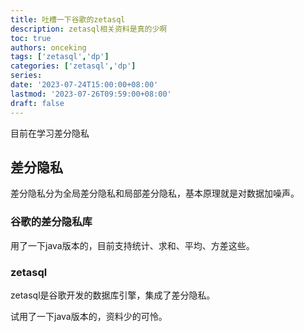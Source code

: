 ```yaml
---
title: 吐槽一下谷歌的zetasql
description: zetasql相关资料是真的少啊
toc: true
authors: onceking
tags: ['zetasql','dp']
categories: ['zetasql','dp']
series:
date: '2023-07-24T15:00:00+08:00'
lastmod: '2023-07-26T09:59:00+08:00'
draft: false
---
```


目前在学习差分隐私

<!--more-->

## 差分隐私

差分隐私分为全局差分隐私和局部差分隐私，基本原理就是对数据加噪声。

### 谷歌的差分隐私库

用了一下java版本的，目前支持统计、求和、平均、方差这些。

### zetasql

zetasql是谷歌开发的数据库引擎，集成了差分隐私。

试用了一下java版本的，资料少的可怜。